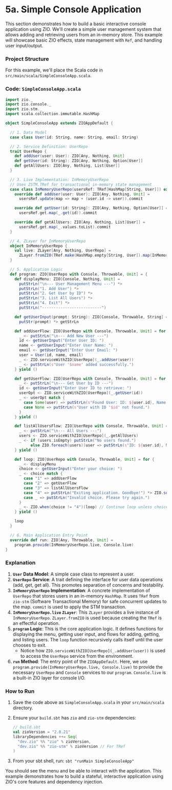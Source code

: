 # 5a. Simple Console Application

This section demonstrates how to build a basic interactive console application using ZIO. We'll create a simple user management system that allows adding and retrieving users from an in-memory store. This example will showcase basic ZIO effects, state management with `Ref`, and handling user input/output.

### Project Structure

For this example, we'll place the Scala code in `src/main/scala/SimpleConsoleApp.scala`.

### Code: `SimpleConsoleApp.scala`

```scala
import zio._
import zio.console._
import zio.stm._
import scala.collection.immutable.HashMap

object SimpleConsoleApp extends ZIOAppDefault {

  // 1. Data Model
  case class User(id: String, name: String, email: String)

  // 2. Service Definition: UserRepo
  trait UserRepo {
    def addUser(user: User): ZIO[Any, Nothing, Unit]
    def getUser(id: String): ZIO[Any, Nothing, Option[User]]
    def getAllUsers: ZIO[Any, Nothing, List[User]]
  }

  // 3. Live Implementation: InMemoryUserRepo
  // Uses ZSTM.TRef for transactional in-memory state management
  case class InMemoryUserRepo(usersRef: TRef[HashMap[String, User]]) extends UserRepo {
    override def addUser(user: User): ZIO[Any, Nothing, Unit] = 
      usersRef.update(map => map + (user.id -> user)).commit

    override def getUser(id: String): ZIO[Any, Nothing, Option[User]] = 
      usersRef.get.map(_.get(id)).commit

    override def getAllUsers: ZIO[Any, Nothing, List[User]] = 
      usersRef.get.map(_.values.toList).commit
  }

  // 4. ZLayer for InMemoryUserRepo
  object InMemoryUserRepo {
    val live: ZLayer[Any, Nothing, UserRepo] = 
      ZLayer.fromZIO(TRef.make(HashMap.empty[String, User]).map(InMemoryUserRepo))
  }

  // 5. Application Logic
  def program: ZIO[UserRepo with Console, Throwable, Unit] = {
    def displayMenu: ZIO[Console, Nothing, Unit] = 
      putStrLn("\n--- User Management Menu ---") *> 
      putStrLn("1. Add User") *> 
      putStrLn("2. Get User by ID") *> 
      putStrLn("3. List All Users") *> 
      putStrLn("4. Exit") *> 
      putStrLn("--------------------------")

    def getUserInput(prompt: String): ZIO[Console, Throwable, String] = 
      putStr(prompt) *> getStrLn

    def addUserFlow: ZIO[UserRepo with Console, Throwable, Unit] = for {
      _ <- putStrLn("\n--- Add New User ---")
      id <- getUserInput("Enter User ID: ")
      name <- getUserInput("Enter User Name: ")
      email <- getUserInput("Enter User Email: ")
      user = User(id, name, email)
      _ <- ZIO.serviceWithZIO[UserRepo](_.addUser(user))
      _ <- putStrLn(s"User '$name' added successfully.")
    } yield ()

    def getUserFlow: ZIO[UserRepo with Console, Throwable, Unit] = for {
      _ <- putStrLn("\n--- Get User by ID ---")
      id <- getUserInput("Enter User ID to retrieve: ")
      userOpt <- ZIO.serviceWithZIO[UserRepo](_.getUser(id))
      _ <- userOpt match {
        case Some(user) => putStrLn(s"Found User: ID: ${user.id}, Name: ${user.name}, Email: ${user.email}")
        case None => putStrLn(s"User with ID '$id' not found.")
      }
    } yield ()

    def listAllUsersFlow: ZIO[UserRepo with Console, Throwable, Unit] = for {
      _ <- putStrLn("\n--- All Users ---")
      users <- ZIO.serviceWithZIO[UserRepo](_.getAllUsers)
      _ <- if (users.isEmpty) putStrLn("No users found.")
           else ZIO.foreach(users)(user => putStrLn(s"ID: ${user.id}, Name: ${user.name}, Email: ${user.email}"))
    } yield ()

    def loop: ZIO[UserRepo with Console, Throwable, Unit] = for {
      _ <- displayMenu
      choice <- getUserInput("Enter your choice: ")
      _ <- choice match {
        case "1" => addUserFlow
        case "2" => getUserFlow
        case "3" => listAllUsersFlow
        case "4" => putStrLn("Exiting application. Goodbye!") *> ZIO.succeed(Unit)
        case _ => putStrLn("Invalid choice. Please try again.")
      }
      _ <- ZIO.when(choice != "4")(loop) // Continue loop unless choice is '4'
    } yield ()

    loop
  }

  // 6. Main Application Entry Point
  override def run: ZIO[Any, Throwable, Unit] = 
    program.provide(InMemoryUserRepo.live, Console.live)
}
```

### Explanation

1.  **`User` Data Model**: A simple case class to represent a user.
2.  **`UserRepo` Service**: A trait defining the interface for user data operations (add, get, get all). This promotes separation of concerns and testability.
3.  **`InMemoryUserRepo` Implementation**: A concrete implementation of `UserRepo` that stores users in an in-memory `HashMap`. It uses `TRef` from `zio-stm` (Software Transactional Memory) for safe concurrent updates to the map. `commit` is used to apply the STM transaction.
4.  **`InMemoryUserRepo.live` `ZLayer`**: This `ZLayer` provides a live instance of `InMemoryUserRepo`. `ZLayer.fromZIO` is used because creating the `TRef` is an effectful operation.
5.  **`program` Logic**: This is the core application logic. It defines functions for displaying the menu, getting user input, and flows for adding, getting, and listing users. The `loop` function recursively calls itself until the user chooses to exit.
    *   Notice how `ZIO.serviceWithZIO[UserRepo](_.addUser(user))` is used to access the `UserRepo` service from the environment.
6.  **`run` Method**: The entry point of the `ZIOAppDefault`. Here, we use `program.provide(InMemoryUserRepo.live, Console.live)` to provide the necessary `UserRepo` and `Console` services to our `program`. `Console.live` is a built-in ZIO layer for console I/O.

### How to Run

1.  Save the code above as `SimpleConsoleApp.scala` in your `src/main/scala` directory.
2.  Ensure your `build.sbt` has `zio` and `zio-stm` dependencies:

    ```scala
    // build.sbt
    val zioVersion = "2.0.21"
    libraryDependencies ++= Seq(
      "dev.zio" %% "zio" % zioVersion,
      "dev.zio" %% "zio-stm" % zioVersion // For TRef
    )
    ```
3.  From your sbt shell, run: `sbt "runMain SimpleConsoleApp"`

You should see the menu and be able to interact with the application. This example demonstrates how to build a stateful, interactive application using ZIO's core features and dependency injection.
